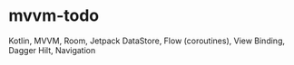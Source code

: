 # mvvm-todo

Kotlin, MVVM, Room, Jetpack DataStore, Flow (coroutines), View Binding, Dagger Hilt, Navigation
